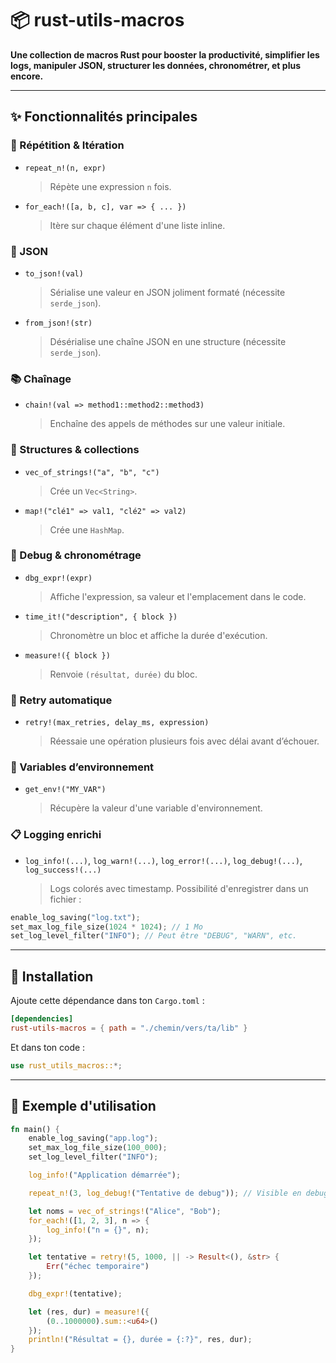 # 📦 rust-utils-macros

**Une collection de macros Rust pour booster la productivité, simplifier les logs, manipuler JSON, structurer les données, chronométrer, et plus encore.**

---

## ✨ Fonctionnalités principales

### 🔁 Répétition & Itération

* `repeat_n!(n, expr)`

  > Répète une expression `n` fois.

* `for_each!([a, b, c], var => { ... })`

  > Itère sur chaque élément d'une liste inline.

### 🧾 JSON

* `to_json!(val)`

  > Sérialise une valeur en JSON joliment formaté (nécessite `serde_json`).

* `from_json!(str)`

  > Désérialise une chaîne JSON en une structure (nécessite `serde_json`).

### 📚 Chaînage

* `chain!(val => method1::method2::method3)`

  > Enchaîne des appels de méthodes sur une valeur initiale.

### 🧹 Structures & collections

* `vec_of_strings!("a", "b", "c")`

  > Crée un `Vec<String>`.

* `map!("clé1" => val1, "clé2" => val2)`

  > Crée une `HashMap`.

### 🧪 Debug & chronométrage

* `dbg_expr!(expr)`

  > Affiche l'expression, sa valeur et l'emplacement dans le code.

* `time_it!("description", { block })`

  > Chronomètre un bloc et affiche la durée d'exécution.

* `measure!({ block })`

  > Renvoie `(résultat, durée)` du bloc.

### 🔁 Retry automatique

* `retry!(max_retries, delay_ms, expression)`

  > Réessaie une opération plusieurs fois avec délai avant d’échouer.

### 🌱 Variables d’environnement

* `get_env!("MY_VAR")`

  > Récupère la valeur d'une variable d'environnement.

### 📋 Logging enrichi

* `log_info!(...)`, `log_warn!(...)`, `log_error!(...)`, `log_debug!(...)`, `log_success!(...)`

  > Logs colorés avec timestamp. Possibilité d'enregistrer dans un fichier :

```rust
enable_log_saving("log.txt");
set_max_log_file_size(1024 * 1024); // 1 Mo
set_log_level_filter("INFO"); // Peut être "DEBUG", "WARN", etc.
```

---

## 🚀 Installation

Ajoute cette dépendance dans ton `Cargo.toml` :

```toml
[dependencies]
rust-utils-macros = { path = "./chemin/vers/ta/lib" }
```

Et dans ton code :

```rust
use rust_utils_macros::*;
```

---

## 📂 Exemple d'utilisation

```rust
fn main() {
    enable_log_saving("app.log");
    set_max_log_file_size(100_000);
    set_log_level_filter("INFO");

    log_info!("Application démarrée");

    repeat_n!(3, log_debug!("Tentative de debug")); // Visible en debug uniquement

    let noms = vec_of_strings!("Alice", "Bob");
    for_each!([1, 2, 3], n => {
        log_info!("n = {}", n);
    });

    let tentative = retry!(5, 1000, || -> Result<(), &str> {
        Err("échec temporaire")
    });

    dbg_expr!(tentative);

    let (res, dur) = measure!({
        (0..1000000).sum::<u64>()
    });
    println!("Résultat = {}, durée = {:?}", res, dur);
}
```
